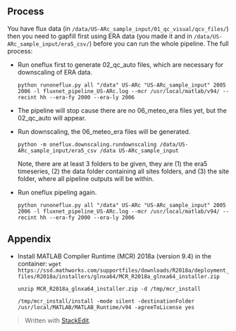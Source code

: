 ## Process
You have flux data 
(in `/data/US-ARc_sample_input/01_qc_visual/qcv_files/`) 
then you need to gapfill first using ERA data (you made it and in `/data/US-ARc_sample_input/era5_csv/`)  before you can run the whole pipeline. 
The full process:
- Run oneflux first to generate 02_qc_auto files, which are necessary for downscaling of ERA data. 

  `python runoneflux.py all "/data" US-ARc "US-ARc_sample_input" 2005 2006 -l fluxnet_pipeline_US-ARc.log --mcr /usr/local/matlab/v94/ --recint hh --era-fy 2000 --era-ly 2006`
- The pipeline will stop cause there are no 06_meteo_era files yet, but the 02_qc_auto will appear.
- Run downscaling, the 06_meteo_era files will be generated.

  `python -m oneflux.downscaling.rundownscaling /data/US-ARc_sample_input/era5_csv /data US-ARc_sample_input`
  
  Note, there are at least 3 folders to be given, they are (1) the era5 timeseries, (2) the data folder containing all sites folders, and (3) the site folder, where all pipeline outputs will be within. 
- Run oneflux pipeling again.

  `python runoneflux.py all "/data" US-ARc "US-ARc_sample_input" 2005 2006 -l fluxnet_pipeline_US-ARc.log --mcr /usr/local/matlab/v94/ --recint hh --era-fy 2000 --era-ly 2006`


## Appendix
- Install MATLAB Compiler Runtime (MCR) 2018a (version 9.4) in the container:
  `wget https://ssd.mathworks.com/supportfiles/downloads/R2018a/deployment_files/R2018a/installers/glnxa64/MCR_R2018a_glnxa64_installer.zip`

  `unzip MCR_R2018a_glnxa64_installer.zip -d /tmp/mcr_install`

  `/tmp/mcr_install/install -mode silent -destinationFolder /usr/local/MATLAB/MATLAB_Runtime/v94 -agreeToLicense yes`

> Written with [StackEdit](https://stackedit.io/).
<!--stackedit_data:
eyJoaXN0b3J5IjpbLTIyMDYwNjc5NiwtMjEzMzMwNDAxOCwtMT
g5NjMzMjM2MF19
-->